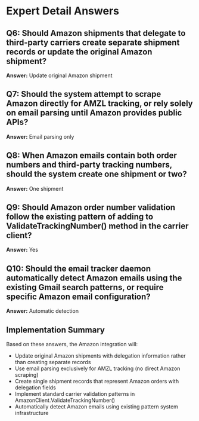 # Expert Detail Answers

## Q6: Should Amazon shipments that delegate to third-party carriers create separate shipment records or update the original Amazon shipment?
**Answer:** Update original Amazon shipment

## Q7: Should the system attempt to scrape Amazon directly for AMZL tracking, or rely solely on email parsing until Amazon provides public APIs?
**Answer:** Email parsing only

## Q8: When Amazon emails contain both order numbers and third-party tracking numbers, should the system create one shipment or two?
**Answer:** One shipment

## Q9: Should Amazon order number validation follow the existing pattern of adding to ValidateTrackingNumber() method in the carrier client?
**Answer:** Yes

## Q10: Should the email tracker daemon automatically detect Amazon emails using the existing Gmail search patterns, or require specific Amazon email configuration?
**Answer:** Automatic detection

## Implementation Summary
Based on these answers, the Amazon integration will:
- Update original Amazon shipments with delegation information rather than creating separate records
- Use email parsing exclusively for AMZL tracking (no direct Amazon scraping)
- Create single shipment records that represent Amazon orders with delegation fields
- Implement standard carrier validation patterns in AmazonClient.ValidateTrackingNumber()
- Automatically detect Amazon emails using existing pattern system infrastructure